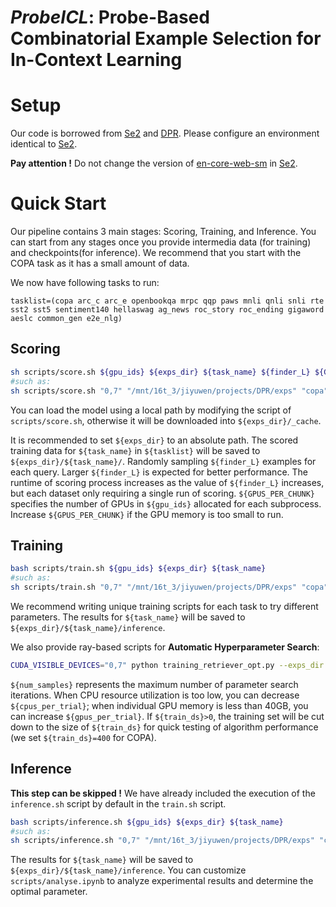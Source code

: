 # $ProbeICL$: Probe-Based Combinatorial Example Selection for In-Context Learning

# Setup <a name="setup"></a>
Our code is borrowed from [Se2](https://github.com/microsoft/LMOps/tree/main/se2) and [DPR](https://github.com/facebookresearch/DPR). 
Please configure an environment identical to [Se2](https://github.com/microsoft/LMOps/tree/main/se2).

**Pay attention !** Do not change the version of [en-core-web-sm](https://github.com/explosion/spacy-models/releases/download/en_core_web_sm-2.2.5/en_core_web_sm-2.2.5.tar.gz) in [Se2](https://github.com/microsoft/LMOps/tree/main/se2).

# Quick Start <a name="quickstart"></a>
Our pipeline contains 3 main stages: Scoring, Training, and Inference. You can start from any stages once you provide intermedia data (for training) and checkpoints(for inference). We recommend that you start with the COPA task as it has a small amount of data.

We now have following tasks to run:
```
tasklist=(copa arc_c arc_e openbookqa mrpc qqp paws mnli qnli snli rte sst2 sst5 sentiment140 hellaswag ag_news roc_story roc_ending gigaword aeslc common_gen e2e_nlg)
```


## Scoring <a name="Scoring"></a>
```bash
sh scripts/score.sh ${gpu_ids} ${exps_dir} ${task_name} ${finder_L} ${GPUS_PER_CHUNK}
#such as:
sh scripts/score.sh "0,7" "/mnt/16t_3/jiyuwen/projects/DPR/exps" "copa" 600 1
```

You can load the model using a local path by modifying the script of ```scripts/score.sh```, otherwise it will be downloaded into ```${exps_dir}/_cache```.

It is recommended to set `${exps_dir}` to an absolute path.
The scored training data for ```${task_name}``` in ```${tasklist}```  will be saved to ```${exps_dir}/${task_name}/```. Randomly sampling ```${finder_L}``` examples for each query. Larger ```${finder_L}``` is expected for better performance.
The runtime of scoring process increases as the value of ```${finder_L}``` increases, but each dataset only requiring a single run of scoring. ```${GPUS_PER_CHUNK}``` specifies the number of GPUs in ```${gpu_ids}``` allocated for each subprocess. Increase ```${GPUS_PER_CHUNK}``` if the GPU memory is too small to run.


## Training <a name="Training"></a>
```bash
bash scripts/train.sh ${gpu_ids} ${exps_dir} ${task_name}
#such as:
sh scripts/train.sh "0,7" "/mnt/16t_3/jiyuwen/projects/DPR/exps" "copa"
```

We recommend writing unique training scripts for each task to try different parameters.
The results for ```${task_name}``` will be saved to ```${exps_dir}/${task_name}/inference```.

We also provide ray-based scripts for **Automatic Hyperparameter Search**:
```bash
CUDA_VISIBLE_DEVICES="0,7" python training_retriever_opt.py --exps_dir "/mnt/16t_3/jiyuwen/projects/DPR/exps" --task_name "copa" --num_samples 100 --gpus_per_trial 1 --cpus_per_trial 32 --train_ds -1
```

```${num_samples}``` represents the maximum number of parameter search iterations.
When CPU resource utilization is too low, you can decrease ```${cpus_per_trial}```; when individual GPU memory is less than 40GB, you can increase ```${gpus_per_trial}```. If ```${train_ds}>0```, the training set will be cut down to the size of ```${train_ds}``` for quick testing of algorithm performance (we set ```${train_ds}=400``` for COPA).



## Inference <a name="Inference"></a>
**This step can be skipped !** 
We have already included the execution of the ```inference.sh``` script by default in the ```train.sh``` script.

```bash
bash scripts/inference.sh ${gpu_ids} ${exps_dir} ${task_name}
#such as:
sh scripts/inference.sh "0,7" "/mnt/16t_3/jiyuwen/projects/DPR/exps" "copa"
```

The results for ```${task_name}``` will be saved to ```${exps_dir}/${task_name}/inference```. You can customize `scripts/analyse.ipynb` to analyze experimental results and determine the optimal parameter.



